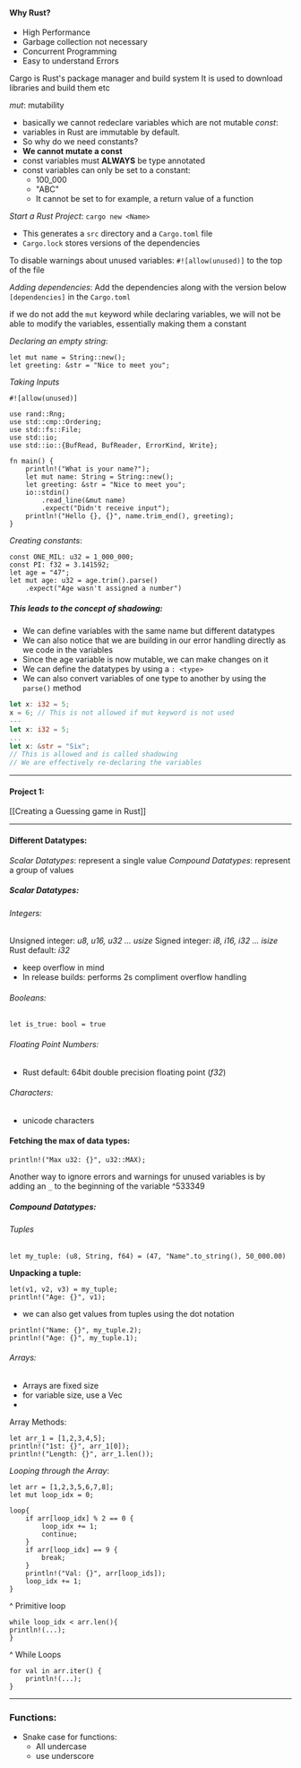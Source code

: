 #### Why Rust?
- High Performance
- Garbage collection not necessary
- Concurrent Programming
- Easy to understand Errors

Cargo is Rust's package manager and build system
It is used to download libraries and build them etc

*mut*: mutability
- basically we cannot redeclare variables which are not mutable
*const*: 
- variables in Rust are immutable by default.
- So why do we need constants?
- **We cannot mutate a const**
- const variables must **ALWAYS** be type annotated
- const variables can only be set to a constant:
	- 100_000
	- "ABC"
	- It cannot be set to for example, a return value of a function

*Start a Rust Project*: `cargo new <Name>`
- This generates a `src` directory and a `Cargo.toml` file
- `Cargo.lock` stores versions of the dependencies

To disable warnings about unused variables:
`#![allow(unused)]` to the top of the file

*Adding dependencies*: Add the dependencies along with the version below `[dependencies]` in the `Cargo.toml`

 if we do not add the `mut` keyword while declaring variables, we will not be able to modify the variables, essentially making them a constant

*Declaring an empty string*: 
```
let mut name = String::new();
let greeting: &str = "Nice to meet you";
```

*Taking Inputs*
```
#![allow(unused)]

use rand::Rng;
use std::cmp::Ordering;
use std::fs::File;
use std::io;
use std::io::{BufRead, BufReader, ErrorKind, Write};

fn main() {
    println!("What is your name?");
    let mut name: String = String::new();
    let greeting: &str = "Nice to meet you";
    io::stdin()
        .read_line(&mut name)
        .expect("Didn't receive input");
    println!("Hello {}, {}", name.trim_end(), greeting);
}
```

*Creating constants*:
```
const ONE_MIL: u32 = 1_000_000;
const PI: f32 = 3.141592;
let age = "47";
let mut age: u32 = age.trim().parse()
	.expect("Age wasn't assigned a number")
```

##### This leads to the concept of **shadowing**:
- We can define variables with the same name but different datatypes
- We can also notice that we are building in our error handling directly as we code in the variables
- Since the age variable is now mutable, we can make changes on it
- We can define the datatypes by using a `: <type>`
- We can also convert variables of one type to another by using the `parse()` method
```rust
let x: i32 = 5;
x = 6; // This is not allowed if mut keyword is not used
---
let x: i32 = 5;
...
let x: &str = "Six";
// This is allowed and is called shadowing
// We are effectively re-declaring the variables
```
---
#### Project 1:
[[Creating a Guessing game in Rust]]

---
#### Different Datatypes:
*Scalar Datatypes*: represent a single value
*Compound Datatypes*: represent a group of values

##### Scalar Datatypes:
###### Integers:
Unsigned integer: *u8, u16, u32 ... usize*
Signed integer: *i8, i16, i32 ... isize*
Rust default: *i32*
- keep overflow in mind
- In release builds: performs 2s compliment overflow handling
###### Booleans:
```
let is_true: bool = true
```

###### Floating Point Numbers:
- Rust default: 64bit double precision floating point (*f32*)
###### Characters:
- unicode characters
#### Fetching the max of data types:
```
println!("Max u32: {}", u32::MAX);
```
Another way to ignore errors and warnings for unused variables is by adding an `_` to the beginning of the variable ^533349
##### Compound Datatypes:
###### Tuples
```
let my_tuple: (u8, String, f64) = (47, "Name".to_string(), 50_000.00)
```

**Unpacking a tuple:**
```
let(v1, v2, v3) = my_tuple;
println!("Age: {}", v1);
```
- we can also get values from tuples using the dot notation
```
println!("Name: {}", my_tuple.2);
println!("Age: {}", my_tuple.1);
```

###### Arrays:
- Arrays are fixed size
- for variable size, use a Vec
- 
Array Methods:
```
let arr_1 = [1,2,3,4,5];
println!("1st: {}", arr_1[0]);
println!("Length: {}", arr_1.len());
```

*Looping through the Array*:
```
let arr = [1,2,3,5,6,7,8];
let mut loop_idx = 0;

loop{
	if arr[loop_idx] % 2 == 0 {
		loop_idx += 1;
		continue;
	}
	if arr[loop_idx] == 9 {
		break;
	}
	println!("Val: {}", arr[loop_ids]);
	loop_idx += 1;
}
```
^ Primitive loop

```
while loop_idx < arr.len(){
println!(...);
}
```
^ While Loops

```
for val in arr.iter() {
	println!(...);
}
```


---

### Functions:
- Snake case for functions: 
	- All undercase
	- use underscore